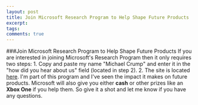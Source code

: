 ```yaml
---
layout: post
title: Join Microsoft Research Program to Help Shape Future Products
excerpt: 
tags: 
comments: true
---
```


###Join Microsoft Research Program to Help Shape Future Products    If you are interested in joining Microsoft's Research Program then it only requires two steps:        1. Copy and paste my name "Michael Crump" and enter it in the "how did you hear about us" field (located in step 2).   2. The site is located [here](https://t.e2ma.net/click/m5cyf/q0j7kh/q4m4bb).    I'm part of this program and I've seen the impact it makes on future products. Microsoft will also give you either **cash** or other prizes like an **Xbox One** if you help them.  So give it a shot and let me know if you have any questions.       
